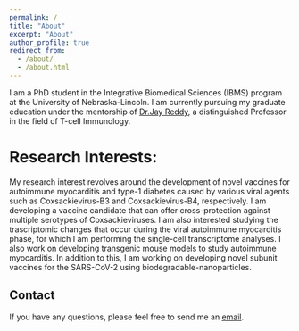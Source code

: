 ```yaml
---
permalink: /
title: "About"
excerpt: "About"
author_profile: true
redirect_from: 
  - /about/
  - /about.html
---
```


I am a PhD student in the Integrative Biomedical Sciences (IBMS) program at the University of Nebraska-Lincoln. I am currently pursuing my graduate education under the mentorship of [Dr.Jay Reddy](https://jayreddy.unl.edu/research), a distinguished Professor in the field of T-cell Immunology. 

Research Interests:
======
My research interest revolves around the development of novel vaccines for autoimmune myocarditis and type-1 diabetes caused by various viral agents such as Coxsackievirus-B3 and Coxsackievirus-B4, respectively. I am developing a vaccine candidate that can offer cross-protection against multiple serotypes of Coxsackieviruses. I am also interested studying the trascriptomic changes that occur during the viral autoimmune myocarditis phase, for which I am performing the single-cell transcriptome analyses. I also work on developing transgenic mouse models to study autoimmune myocarditis. In addition to this, I am working on developing novel subunit vaccines for the SARS-CoV-2 using biodegradable-nanoparticles.

Contact
-------
If you have any questions, please feel free to send me an [email](mailto:ninaad@huskers.unl.edu).
